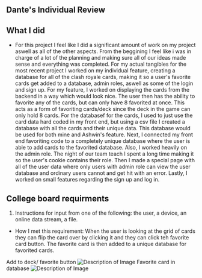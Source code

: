 ## Dante's Individual Review
## What I did
- For this project I feel like I did a significant amount of work on my project aswell as all of the other aspects. From the beggining I feel like i was in charge of a lot of the planning and making sure all of our ideas made sense and everything was completed. For my actual tangibles for the most recent project I worked on my individual feature, creating a database for all of the clash royale cards, making it so a user's favorite cards get added to a database, admin roles, aswell as some of the login and sign up. For my feature, I worked on displaying the cards from the backend in a way which would look nice. The user then has the ability to favorite any of the cards, but can only have 8 favorited at once. This acts as a form of favoriting cards/deck since the deck in the game can only hold 8 cards. For the databasef for the cards, I used to just use the card data hard coded in my front end, but using a csv file I created a database with all the cards and their unique data. This database would be used for both mine and Ashwin's feature. Next, I connected my front end favoriting code to a completely unique database where the user is able to add cards to the favorited database. Also, I worked heavily on the admin role. The night of our team teach I spent a long time making it so the user's cookie contains their role. Then I made a special page with all of the user data where only users with admin role can view the user database and ordinary users cannot and get hit with an error. Lastly, I worked on small features regarding the sign up and log in. 

## College board requirments
1. Instructions for input from one of the following: the user, a device, an online data stream, a file.	
- How I met this requirement: When the user is looking at the grid of cards they can flip the card over by clicking it and they can click teh favorite card button. The favorite card is then added to a unique database for favorited cards. 
<html>
Add to deck/ favorite button
<img src="{{site.baseurl}}/images/CBdeck.png" alt="Description of Image">
Favorite card in database
<img src="{{site.baseurl}}/images/CBfdata.png" alt="Description of Image">
<html>